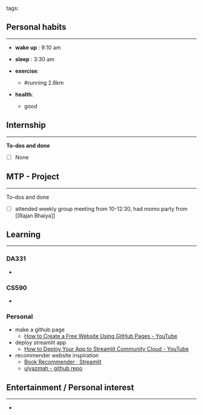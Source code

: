 tags: 
## Personal habits
--- 

- **wake up** : 9:10 am

- **sleep** : 3:30 am

-  **exercise**:
	- #running 2.8km

-  **health**: 
	- good



## Internship 
---
**To-dos and done**
- [ ] None

## MTP - Project
--- 
To-dos and done
- [ ] attended weekly group meeting from 10-12:30, had momo party from [[Rajan Bhaiya]]



## Learning
---
### DA331
- 

### CS590
- 

### Personal
- make a github page
	- [How to Create a Free Website Using GitHub Pages - YouTube](https://www.youtube.com/watch?v=o5g-lUuFgpg)
- deploy streamlit app
	- [How to Deploy Your App to Streamlit Community Cloud - YouTube](https://www.youtube.com/watch?v=HKoOBiAaHGg)
- recommender website inspiration
	- [Book Recommender · Streamlit](https://ulya-book-recommender.streamlit.app/)
	- [ulyazmah - github repo](https://github.com/ulyazmah/book-recommendation)

## Entertainment / Personal interest
---
- 